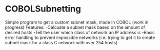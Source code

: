 # COBOLSubnetting
Simple program to get a custom subnet mask, made in COBOL (work in progress)
Features:
-Calcuate a subnet mask based on the amount of desired hosts
-Tell the user which class of network an IP address is
-Basic error handling to prevent impossible networks (i.e. trying to get it to create subnet mask for a class C network with over 254 hosts) 

